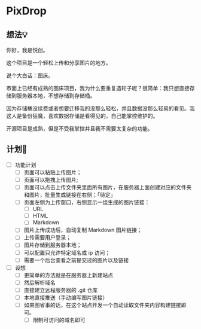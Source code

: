 # PixDrop

## 想法💡
你好，我是悦创。

这个项目是一个轻松上传和分享图片的地方。

说个大白话：图床。

市面上已经有成熟的图床项目，我为什么要重复造轮子呢？很简单：我只想直接存储到服务器本地，不想存储到存储桶。

因为存储桶没续费或者想要迁移我的没那么轻松，并且数据没那么轻易的看见。我这人是备份狂魔，喜欢数据存储是看得见的，自己能掌控维护的。

开源项目是成熟，但是不受我掌控并且我不需要太复杂的功能。

## 计划🧾

- [ ] 功能计划
  - [ ] 页面可以粘贴上传图片；
  - [ ] 页面可以拖拽上传图片;
  - [ ] 页面可以点击上传文件夹里面所有图片，在服务器上面创建对应的文件夹和图片，批量生成链接在右侧；「待定」
  - [ ] 页面左侧为上传窗口，右侧显示一组生成的图片链接：
    - [ ] URL
    - [ ] HTML
    - [ ] Markdown
  - [ ] 图片上传成功后，自动复制 Markdown 图片链接；
  - [ ] 上传需要用户登录；
  - [ ] 图片存储到服务器本地；
  - [ ] 可以配置只允许特定域名或 ip 访问；
  - [ ] 需要一个后台查看之前提交过的图片以及链接
- [ ] 设想
  - [ ] 更简单的方法就是在服务器上新建站点
  - [ ] 然后解析域名
  - [ ] 直接建立远程服务器的 .git 仓库
  - [ ] 本地直接推送（手动编写图片链接）
  - [ ] 如果图省事的话，在这个站点开发一个自动读取文件夹内容构建链接即可。
    - [ ] 限制可访问的域名即可
